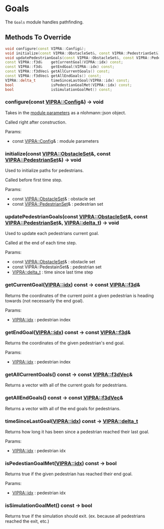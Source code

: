 
# Goals

The `Goals` module handles pathfinding.

## Methods To Override

```C++
void configure(const VIPRA::Config&);
void initialize(const VIPRA::ObstacleSet&, const VIPRA::PedestrianSet&);
void updatePedestrianGoals(const VIPRA::ObstacleSet&, const VIPRA::PedestrianSet&, VIPRA::delta_t);
const VIPRA::f3d&    getCurrentGoal(VIPRA::idx) const;
const VIPRA::f3d&    getEndGoal(VIPRA::idx) const;
const VIPRA::f3dVec& getAllCurrentGoals() const;
const VIPRA::f3dVec& getAllEndGoals() const;
VIPRA::delta_t       timeSinceLastGoal(VIPRA::idx) const;
bool                 isPedestianGoalMet(VIPRA::idx) const;
bool                 isSimulationGoalMet() const;
```

### configure(const [VIPRA::Config](Parameters.md)&) -> void

Takes in the [module parameters](Parameters.md) as a nlohmann::json object.

Called right after construction.

Params:
- const [VIPRA::Config](Parameters.md)& : module parameters

### initialize(const [VIPRA::ObstacleSet](ObstacleSet.md)&, const [VIPRA::PedestrianSet](PedestrianSet.md)&) -> void

Used to initialize paths for pedestrians.

Called before first time step.

Params:
- const [VIPRA::ObstacleSet](ObstacleSet.md)& : obstacle set
- const [VIPRA::PedestrianSet](PedestrianSet.md)& : pedestrian set

### updatePedestrianGoals(const [VIPRA::ObstacleSet](ObstacleSet.md)&, const [VIPRA::PedestrianSet](PedestrianSet.md)&, [VIPRA::delta_t](../VIPRATypes.md)) -> void

Used to update each pedestrians current goal.

Called at the end of each time step.

Params:
- const [VIPRA::ObstacleSet](ObstacleSet.md)& : obstacle set
- const VIPRA::PedestainSet& : pedestrian set
- [VIPRA::delta_t](../VIPRATypes.md) : time since last time step

### getCurrentGoal([VIPRA::idx](../VIPRATypes.md)) const -> const [VIPRA::f3d](../VIPRATypes.md)&

Returns the coordinates of the current point a given pedestrian is heading towards (not necessarily the end goal).

Params:
- [VIPRA::idx](../VIPRATypes.md) : pedestrian index

### getEndGoal([VIPRA::idx](../VIPRATypes.md)) const -> const [VIPRA::f3d](../VIPRATypes.md)&

Returns the coordinates of the given pedestrian's end goal.

Params:
- [VIPRA::idx](../VIPRATypes.md) : pedestrian index

### getAllCurrentGoals() const -> const [VIPRA::f3dVec](../VIPRATypes.md)&

Returns a vector with all of the current goals for pedestrians.

### getAllEndGoals() const -> const [VIPRA::f3dVec](../VIPRATypes.md)&

Returns a vector with all of the end goals for pedestrians.

### timeSinceLastGoal([VIPRA::idx](../VIPRATypes.md)) const -> [VIPRA::delta_t](../VIPRATypes.md)

Returns how long it has been since a pedestrian reached their last goal.

Params:
- [VIPRA::idx](../VIPRATypes.md) : pedestrian idx

### isPedestianGoalMet([VIPRA::idx](../VIPRATypes.md)) const -> bool

Returns true if the given pedestrian has reached their end goal.

Params:
- [VIPRA::idx](../VIPRATypes.md) : pedestrian idx

### isSimulationGoalMet() const -> bool

Returns true if the simulation should exit. (ex. because all pedestrians reached the exit, etc.)